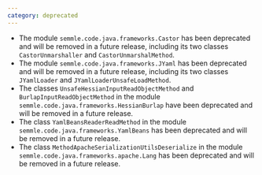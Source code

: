 ```yaml
---
category: deprecated
---
```

* The module `semmle.code.java.frameworks.Castor` has been deprecated and will be removed in a future release, including its two classes `CastorUnmarshaller` and `CastorUnmarshalMethod`.
* The module `semmle.code.java.frameworks.JYaml` has been deprecated and will be removed in a future release, including its two classes `JYamlLoader` and `JYamlLoaderUnsafeLoadMethod`.
* The classes `UnsafeHessianInputReadObjectMethod` and `BurlapInputReadObjectMethod` in the module `semmle.code.java.frameworks.HessianBurlap` have been deprecated and will be removed in a future release.
* The class `YamlBeansReaderReadMethod` in the module `semmle.code.java.frameworks.YamlBeans` has been deprecated and will be removed in a future release.
* The class `MethodApacheSerializationUtilsDeserialize` in the module `semmle.code.java.frameworks.apache.Lang` has been deprecated and will be removed in a future release.
